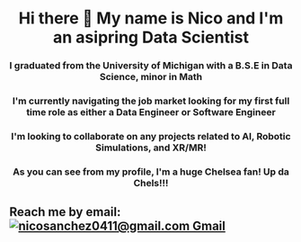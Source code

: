 
<h1 style="text-align: center;"> Hi there 👋 My name is Nico and I'm an asipring Data Scientist</h1>
<h3 style="text-align: center;"> I graduated from the University of Michigan with a B.S.E in Data Science, minor in Math    </h3>
<h3 style="text-align: center;"> I'm currently navigating the job market looking for my first full time role as either a Data Engineer or Software Engineer<h3>
<h3 style="text-align: center;"> I'm looking to collaborate on any projects related to AI, Robotic Simulations, and XR/MR!</h3>

<h3 style="text-align: center;">As you can see from my profile, I'm a huge Chelsea fan! Up da Chels!!!</h3>

## Reach me by email: [![nicosanchez0411@gmail.com](https://cdn4.iconfinder.com/data/icons/free-colorful-icons/360/gmail.png) Gmail ](mailto:nicosanchez0411@gmail.com)
<!--
**nicosanc/nicosanc** is a ✨ _special_ ✨ repository because its `README.md` (this file) appears on your GitHub profile.

Here are some ideas to get you started:

- 🔭 I’m currently working on ...
- 🌱 I’m currently learning ...
- 👯 I’m looking to collaborate on ...
- 🤔 I’m looking for help with ...
- 💬 Ask me about ...
- 📫 How to reach me: ...
- 😄 Pronouns: ...
- ⚡ Fun fact: ...
-->
